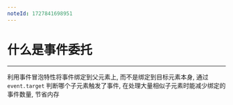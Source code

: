 ```yaml
---
noteId: 1727841698951
---
```


# 什么是事件委托
---
利用事件冒泡特性将事件绑定到父元素上, 而不是绑定到目标元素本身, 通过 `event.target` 判断哪个子元素触发了事件, 在处理大量相似子元素时能减少绑定的事件数量, 节省内存
